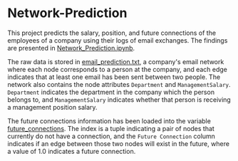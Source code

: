 # Network-Prediction
This project predicts the salary, position, and future connections of the employees of a company using their logs of email exchanges. The findings are presented in [Network_Prediction.ipynb](https://github.com/iDataist/Network-Prediction/blob/master/Network_Prediction.ipynb). 

The raw data is stored in [email_prediction.txt](https://github.com/iDataist/Network-Prediction/blob/master/email_prediction.txt), a company's email network where each node corresponds to a person at the company, and each edge indicates that at least one email has been sent between two people. The network also contains the node attributes `Department` and `ManagementSalary`. `Department` indicates the department in the company which the person belongs to, and `ManagementSalary` indicates whether that person is receiving a management position salary.

The future connections information has been loaded into the variable [future_connections](https://github.com/iDataist/Network-Prediction/blob/master/Future_Connections.csv). The index is a tuple indicating a pair of nodes that currently do not have a connection, and the `Future Connection` column indicates if an edge between those two nodes will exist in the future, where a value of 1.0 indicates a future connection.
